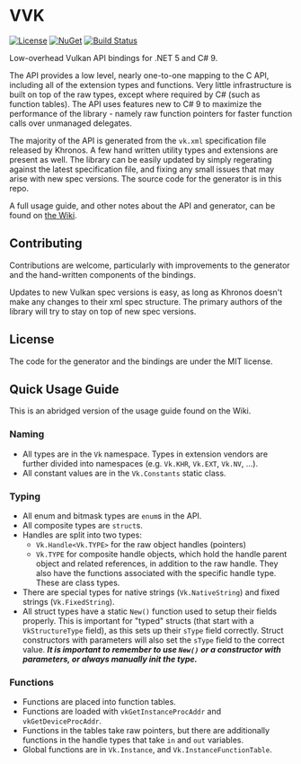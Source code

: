 # VVK

[![License](https://img.shields.io/badge/License-MIT-green)](https://github.com/VegaLib/VVK/blob/master/LICENSE)
[![NuGet](https://img.shields.io/nuget/v/VVK)](https://www.nuget.org/packages/VVK/)
[![Build Status](https://travis-ci.com/VegaLib/VVK.svg?branch=master)](https://travis-ci.com/VegaLib/VVK)

Low-overhead Vulkan API bindings for .NET 5 and C# 9.

The API provides a low level, nearly one-to-one mapping to the C API, including all of the extension types and functions. Very little infrastructure is built on top of the raw types, except where required by C# (such as function tables). The API uses features new to C# 9 to maximize the performance of the library - namely raw function pointers for faster function calls over unmanaged delegates.

The majority of the API is generated from the `vk.xml` specification file released by Khronos. A few hand written utility types and extensions are present as well. The library can be easily updated by simply regerating against the latest specification file, and fixing any small issues that may arise with new spec versions. The source code for the generator is in this repo.

A full usage guide, and other notes about the API and generator, can be found on [the Wiki](https://github.com/VegaLib/VVK/wiki).

## Contributing

Contributions are welcome, particularly with improvements to the generator and the hand-written components of the bindings.

Updates to new Vulkan spec versions is easy, as long as Khronos doesn't make any changes to their xml spec structure. The primary authors of the library will try to stay on top of new spec versions.

## License

The code for the generator and the bindings are under the MIT license.

## Quick Usage Guide

This is an abridged version of the usage guide found on the Wiki.

### Naming

* All types are in the `Vk` namespace. Types in extension vendors are further divided into namespaces (e.g. `Vk.KHR`, `Vk.EXT`, `Vk.NV`, ...).
* All constant values are in the `Vk.Constants` static class.

### Typing

* All enum and bitmask types are `enum`s in the API.
* All composite types are `struct`s.
* Handles are split into two types:
  * `Vk.Handle<Vk.TYPE>` for the raw object handles (pointers)
  * `Vk.TYPE` for composite handle objects, which hold the handle parent object and related references, in addition to the raw handle. They also have the functions associated with the specific handle type. These are class types.
*  There are special types for native strings (`Vk.NativeString`) and fixed strings (`Vk.FixedString`).
* All struct types have a static `New()` function used to setup their fields properly. This is important for "typed" structs (that start with a `VkStructureType` field), as this sets up their `sType` field correctly. Struct constructors with parameters will also set the `sType` field to the correct value. ***It is important to remember to use `New()` or a constructor with parameters, or always manually init the type.***

### Functions

* Functions are placed into function tables.
* Functions are loaded with `vkGetInstanceProcAddr` and `vkGetDeviceProcAddr`.
* Functions in the tables take raw pointers, but there are additionally functions in the handle types that take `in` and `out` variables.
* Global functions are in `Vk.Instance`, and `Vk.InstanceFunctionTable`.
